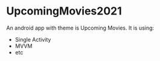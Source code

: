 # UpcomingMovies2021
An android app with theme is Upcoming Movies.
It is using:
- Single Activity
- MVVM
- etc

